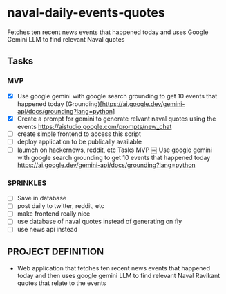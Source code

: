 # naval-daily-events-quotes
Fetches ten recent news events that happened today and uses Google Gemini LLM to find relevant Naval quotes

## Tasks
### MVP
- [X] Use google gemini with google search grounding to get 10 events that happened today (Grounding)[https://ai.google.dev/gemini-api/docs/grounding?lang=python]
- [X] Create a prompt for gemini to generate relvant naval quotes using the events https://aistudio.google.com/prompts/new_chat
- [ ] create simple frontend to access this script
- [ ] deploy application to be publically available
- [ ] laumch on hackernews, reddit, etc
Tasks
MVP
￼ Use google gemini with google search grounding to get 10 events that happened today https://ai.google.dev/gemini-api/docs/grounding?lang=python

### SPRINKLES
- [ ] Save in database
- [ ] post daily to twitter, reddit, etc
- [ ] make frontend really nice
- [ ] use database of naval quotes instead of generating on fly
- [ ] use news api instead

## PROJECT DEFINITION
- Web application that fetches ten recent news events that happened today and then uses google gemini LLM to find relevant Naval Ravikant quotes that relate to the events
